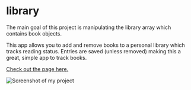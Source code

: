 # library
The main goal of this project is manipulating the library array
which contains book objects. 

This app allows you to add and remove books to a personal library
which tracks reading status. Entries are saved (unless removed)
making this a great, simple app to track books.

[Check out the page here.](https://lemonplague.github.io/library/)

![Screenshot of my project](https://www.dropbox.com/scl/fi/lhm4d6yv2gfisppqigudx/library.png)
